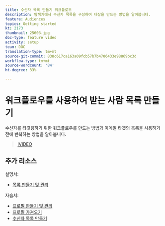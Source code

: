 ```yaml
---
title: 수신자 목록 만들기 워크플로우
description: 탐색기에서 수신자 목록을 구성하여 대상을 만드는 방법을 알아봅니다.
feature: Audiences
topics: Getting started
kt: 2173
thumbnail: 25603.jpg
doc-type: feature video
activity: setup
team: DOC
translation-type: tm+mt
source-git-commit: 838c617ca163a09fcb57b7b4706433e98869bc3d
workflow-type: tm+mt
source-wordcount: '84'
ht-degree: 33%

---
```



# 워크플로우를 사용하여 받는 사람 목록 만들기

수신자를 타깃팅하기 위한 워크플로우를 만드는 방법과 이메일 타겟의 목록을 사용하기 전에 반복하는 방법을 알아봅니다.

>[!VIDEO](https://video.tv.adobe.com/v/25603?quality=12)

## 추가 리소스

설명서:

* [목록 만들기 및 관리](https://docs.adobe.com/content/help/ko-KR/campaign-classic/using/getting-started/profile-management/creating-and-managing-lists.html)

자습서:

* [프로필 만들기 및 관리](/help/profile-management/create-and-manage-profiles.md)
* [프로필 가져오기](/help/data-management/importing-profiles.md)
* [수신자 목록 만들기](/help/profile-management/creating-a-list-of-recipients.md)
